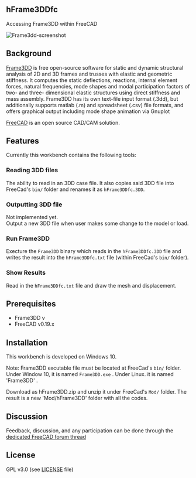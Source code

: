 ## hFrame3DDfc
Accessing Frame3DD within FreeCAD

![Frame3dd-screenshot](https://user-images.githubusercontent.com/4140247/78903287-e7001e00-7a48-11ea-939d-0ac8b7da99cd.png)

## Background
[Frame3DD](http://frame3dd.sourceforge.net/) is free open-source software for static and dynamic structural analysis of 2D and 3D frames and trusses with elastic and geometric stiffness. It computes the static deflections, reactions, internal element forces, natural frequencies, mode shapes and modal participation factors of two- and three- dimensional elastic structures using direct stiffness and mass assembly. Frame3DD has its own text-file input format (.3dd), but additionally supports matlab (.m) and spreadsheet (.csv) file formats, and offers graphical output including mode shape animation via Gnuplot

[FreeCAD](https://freecadweb.org) is an open source CAD/CAM solution.


## Features 
Currently this workbench contains the following tools:

###  Reading 3DD files 
The ability to read in an 3DD case file. It also copies said 3DD file into FreeCad's `bin/` folder and renames it as `hFrame3DDfc.3DD`.

### Outputting 3DD file
Not implemented yet.  
Output a new 3DD file when user makes some change to the model or load.

### Run Frame3DD
Execture the `Frame3DD` binary which reads in the `hFrame3DDfc.3DD` file and writes the result into the `hFrame3DDfc.txt` file (within FreeCad's `bin/` folder).

### Show Results
Read in the `hFrame3DDfc.txt` file and draw the mesh and displacement.

## Prerequisites

* Frame3DD v
* FreeCAD v0.19.x

## Installation
This workbench is developed on Windows 10.  

Note: Frame3DD excutable file must be located at FreeCad's `bin/` folder. Under Window 10, it is named `Frame3DD.exe` . Under Linux. it is named 'Frame3DD' . 

Download as hFrame3DD.zip and unzip it under FreeCad's `Mod/` folder. The result is a new 'Mod/hFrame3DD' folder with all the codes.

## Discussion
Feedback, discussion, and any participation can be done through the [dedicated FreeCAD forum thread](https://forum.freecadweb.org/viewtopic.php?f=18&t=45026) 

## License
GPL v3.0 (see [LICENSE](LICENCE) file)
